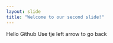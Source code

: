 ```yaml
---
layout: slide
title: "Welcome to our second slide!"
---
```

Hello Github
Use tje left arrow to go back
